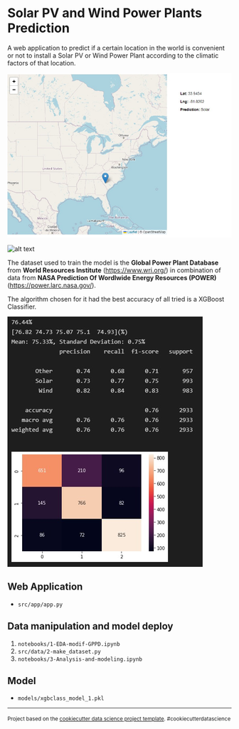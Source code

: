Solar PV and Wind Power Plants Prediction
==============================
A web application to predict if a certain location in the world is convenient or not to install a Solar PV or Wind Power Plant according to the climatic factors of that location.

![alt text](/reports/figures/img_readme/usa_solar.jpg)

![alt text](/reports/figures/img_readme/arg_solar.jpg)

The dataset used to train the model is the **Global Power Plant Database** from **World Resources Institute** (https://www.wri.org/) in combination of data from **NASA Prediction Of Wordlwide Energy Resources (POWER)** (https://power.larc.nasa.gov/).

The algorithm chosen for it had the best accuracy of all tried is a XGBoost Classifier.

![alt text](/reports/figures/img_readme/class_report.jpg)

## Web Application
- `src/app/app.py`

## Data manipulation and model deploy
1. `notebooks/1-EDA-modif-GPPD.ipynb`
2. `src/data/2-make_dataset.py`
3. `notebooks/3-Analysis-and-modeling.ipynb`

## Model
- `models/xgbclass_model_1.pkl`


--------

<p><small>Project based on the <a target="_blank" href="https://drivendata.github.io/cookiecutter-data-science/">cookiecutter data science project template</a>. #cookiecutterdatascience</small></p>
